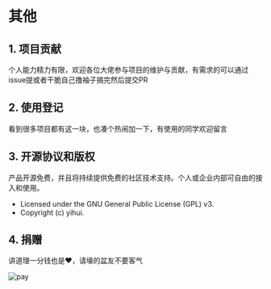 
# 其他

## 1. 项目贡献

个人能力精力有限，欢迎各位大佬参与项目的维护与贡献，有需求的可以通过issue提或者干脆自己撸袖子搞完然后提交PR

## 2. 使用登记

看到很多项目都有这一块，也凑个热闹加一下，有使用的同学欢迎留言

## 3. 开源协议和版权

产品开源免费，并且将持续提供免费的社区技术支持。个人或企业内部可自由的接入和使用。

- Licensed under the GNU General Public License (GPL) v3.
- Copyright (c) yihui.

## 4. 捐赠

讲道理一分钱也是❤️，请壕的盆友不要客气

![pay](https://s3.mogucdn.com/mlcdn/c45406/180211_3a9igegd1bghf1dl26f3777aldijk_1218x478.png)
